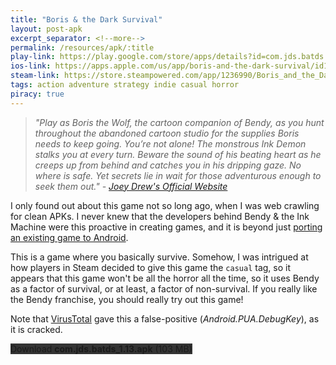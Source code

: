 ```yaml
---
title: "Boris & the Dark Survival"
layout: post-apk
excerpt_separator: <!--more-->
permalink: /resources/apk/:title
play-link: https://play.google.com/store/apps/details?id=com.jds.batds
ios-link: https://apps.apple.com/us/app/boris-and-the-dark-survival/id1497319834
steam-link: https://store.steampowered.com/app/1236990/Boris_and_the_Dark_Survival/
tags: action adventure strategy indie casual horror
piracy: true
---
```


> _"Play as Boris the Wolf, the cartoon companion of Bendy, as you hunt throughout the abandoned cartoon studio for the supplies Boris needs to keep going. You’re not alone! The monstrous Ink Demon stalks you at every turn. Beware the sound of his beating heart as he creeps up from behind and catches you in his dripping gaze. No where is safe. Yet secrets lie in wait for those adventurous enough to seek them out." - <a href="https://joeydrewstudios.com/batds" target="_blank">Joey Drew's Official Website</a>_

I only found out about this game not so long ago, when I was web crawling for clean APKs. I never knew that the developers behind Bendy & the Ink Machine were this proactive in creating games, and it is beyond just [porting an existing game to Android](https://arifhamed.com/resources/apk/Bendy-and-the-Ink-Machine). 

This is a game where you basically survive. Somehow, I was intrigued at how players in Steam decided to give this game the `casual` tag, so it appears that this game won't be all the horror all the time, so it uses Bendy as a factor of survival, or at least, a factor of non-survival. If you really like the Bendy franchise, you should really try out this game!

Note that <a href="https://www.virustotal.com/gui/file/d9bf4a4d49c42466338a6a5e07ba0e71ebb5d361f7d131329d1a4924f6c8eef8/details" target="_blank">VirusTotal</a> gave this a false-positive (_Android.PUA.DebugKey_), as it is cracked.

<div class="text-center">
    <a class="btn btn-dark btn-block w-100" onclick='apk("com.jds.batds_1.13.apk")' target="_blank" style="text-decoration: none; background-color: #333;"> Download <b>com.jds.batds_1.13.apk</b> (103 MB)</a>
</div>
